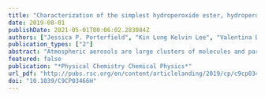 ```yaml
---
title: "Characterization of the simplest hydroperoxide ester, hydroperoxymethyl formate, a precursor of atmospheric aerosols"
date: 2019-08-01
publishDate: 2021-05-01T00:06:02.283084Z
authors: ["Jessica P. Porterfield", "Kin Long Kelvin Lee", "Valentina Dell'Isola", "P. Brandon Carroll", "Michael C. McCarthy"]
publication_types: ["2"]
abstract: "Atmospheric aerosols are large clusters of molecules and particulate matter that profoundly affect the Earth's radiation budget and climate. Gas-phase oxidation of volatile organic compounds is thought to play a key role in nucleation and aerosol growth, but remains poorly understood. One reaction proposed to trigger formation of condensable, low volatility organic compounds is that between Criegee intermediates and carboxylic acids to yield hydroperoxide esters. Here we isolate in high yield the simplest hydroperoxide ester, hydroperoxymethyl formate (HOOCH2OCHO), as a secondary product in the ozonolysis of ethylene, and establish by rotational spectroscopy that this ester adopts a nearly-rigid cyclic structure owing to a strong hydrogen bond between the peroxy hydrogen and carbonyl oxygen. Subsequent detection of this ester in the ozonolysis of propylene and isoprene suggests that terminal alkenes readily undergo specific types of second-order oxidation reactions that have been implicated in the formation of atmospheric aerosols."
featured: false
publication: "*Physical Chemistry Chemical Physics*"
url_pdf: "http://pubs.rsc.org/en/content/articlelanding/2019/cp/c9cp03466h"
doi: "10.1039/C9CP03466H"
---
```


